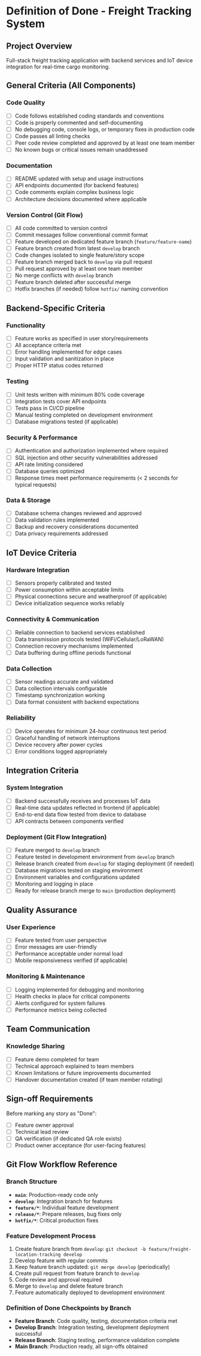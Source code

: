 # Definition of Done - Freight Tracking System

## Project Overview
Full-stack freight tracking application with backend services and IoT device integration for real-time cargo monitoring.

## General Criteria (All Components)

### Code Quality
- [ ] Code follows established coding standards and conventions
- [ ] Code is properly commented and self-documenting
- [ ] No debugging code, console logs, or temporary fixes in production code
- [ ] Code passes all linting checks
- [ ] Peer code review completed and approved by at least one team member
- [ ] No known bugs or critical issues remain unaddressed

### Documentation
- [ ] README updated with setup and usage instructions
- [ ] API endpoints documented (for backend features)
- [ ] Code comments explain complex business logic
- [ ] Architecture decisions documented where applicable

### Version Control (Git Flow)
- [ ] All code committed to version control
- [ ] Commit messages follow conventional commit format
- [ ] Feature developed on dedicated feature branch (`feature/feature-name`)
- [ ] Feature branch created from latest `develop` branch
- [ ] Code changes isolated to single feature/story scope
- [ ] Feature branch merged back to `develop` via pull request
- [ ] Pull request approved by at least one team member
- [ ] No merge conflicts with `develop` branch
- [ ] Feature branch deleted after successful merge
- [ ] Hotfix branches (if needed) follow `hotfix/` naming convention

## Backend-Specific Criteria

### Functionality
- [ ] Feature works as specified in user story/requirements
- [ ] All acceptance criteria met
- [ ] Error handling implemented for edge cases
- [ ] Input validation and sanitization in place
- [ ] Proper HTTP status codes returned

### Testing
- [ ] Unit tests written with minimum 80% code coverage
- [ ] Integration tests cover API endpoints
- [ ] Tests pass in CI/CD pipeline
- [ ] Manual testing completed on development environment
- [ ] Database migrations tested (if applicable)

### Security & Performance
- [ ] Authentication and authorization implemented where required
- [ ] SQL injection and other security vulnerabilities addressed
- [ ] API rate limiting considered
- [ ] Database queries optimized
- [ ] Response times meet performance requirements (< 2 seconds for typical requests)

### Data & Storage
- [ ] Database schema changes reviewed and approved
- [ ] Data validation rules implemented
- [ ] Backup and recovery considerations documented
- [ ] Data privacy requirements addressed

## IoT Device Criteria

### Hardware Integration
- [ ] Sensors properly calibrated and tested
- [ ] Power consumption within acceptable limits
- [ ] Physical connections secure and weatherproof (if applicable)
- [ ] Device initialization sequence works reliably

### Connectivity & Communication
- [ ] Reliable connection to backend services established
- [ ] Data transmission protocols tested (WiFi/Cellular/LoRaWAN)
- [ ] Connection recovery mechanisms implemented
- [ ] Data buffering during offline periods functional

### Data Collection
- [ ] Sensor readings accurate and validated
- [ ] Data collection intervals configurable
- [ ] Timestamp synchronization working
- [ ] Data format consistent with backend expectations

### Reliability
- [ ] Device operates for minimum 24-hour continuous test period
- [ ] Graceful handling of network interruptions
- [ ] Device recovery after power cycles
- [ ] Error conditions logged appropriately

## Integration Criteria

### System Integration
- [ ] Backend successfully receives and processes IoT data
- [ ] Real-time data updates reflected in frontend (if applicable)
- [ ] End-to-end data flow tested from device to database
- [ ] API contracts between components verified

### Deployment (Git Flow Integration)
- [ ] Feature merged to `develop` branch
- [ ] Feature tested in development environment from `develop` branch
- [ ] Release branch created from `develop` for staging deployment (if needed)
- [ ] Database migrations tested on staging environment
- [ ] Environment variables and configurations updated
- [ ] Monitoring and logging in place
- [ ] Ready for release branch merge to `main` (production deployment)

## Quality Assurance

### User Experience
- [ ] Feature tested from user perspective
- [ ] Error messages are user-friendly
- [ ] Performance acceptable under normal load
- [ ] Mobile responsiveness verified (if applicable)

### Monitoring & Maintenance
- [ ] Logging implemented for debugging and monitoring
- [ ] Health checks in place for critical components
- [ ] Alerts configured for system failures
- [ ] Performance metrics being collected

## Team Communication

### Knowledge Sharing
- [ ] Feature demo completed for team
- [ ] Technical approach explained to team members
- [ ] Known limitations or future improvements documented
- [ ] Handover documentation created (if team member rotating)

## Sign-off Requirements

Before marking any story as "Done":
- [ ] Feature owner approval
- [ ] Technical lead review
- [ ] QA verification (if dedicated QA role exists)
- [ ] Product owner acceptance (for user-facing features)

## Git Flow Workflow Reference

### Branch Structure
- **`main`**: Production-ready code only
- **`develop`**: Integration branch for features
- **`feature/*`**: Individual feature development
- **`release/*`**: Prepare releases, bug fixes only
- **`hotfix/*`**: Critical production fixes

### Feature Development Process
1. Create feature branch from `develop`: `git checkout -b feature/freight-location-tracking develop`
2. Develop feature with regular commits
3. Keep feature branch updated: `git merge develop` (periodically)
4. Create pull request from feature branch to `develop`
5. Code review and approval required
6. Merge to `develop` and delete feature branch
7. Feature automatically deployed to development environment

### Definition of Done Checkpoints by Branch
- **Feature Branch**: Code quality, testing, documentation criteria met
- **Develop Branch**: Integration testing, development deployment successful
- **Release Branch**: Staging testing, performance validation complete
- **Main Branch**: Production ready, all sign-offs obtained